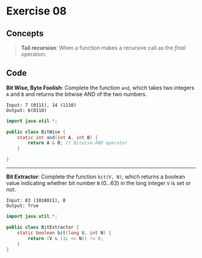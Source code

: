 # Exercise 08

## Concepts

> **Tail recursion**: When a function makes a recursive call as the *final* operation.

## Code

**Bit Wise, Byte Foolish**: Complete the function `and`, which takes two integers `A` and `B` and returns the bitwise AND of the two numbers.

```
Input: 7 (0111), 14 (1110)
Output: 6(0110)
```

```java
import java.util.*;

public class BitWise {
    static int and(int A, int B) {
        return A & B; // Bitwise AND operator
    }

}
```

---

**Bit Extractor**: Complete the function `bit(V, N)`, which returns a boolean value indicating whether bit number `N` (0...63) in the long integer `V` is set or not.

```
Input: 83 (1010011), 0
Output: True
```

```java
import java.util.*;

public class BitExtractor {
    static boolean bit(long V, int N) {
        return (V & (1L << N)) != 0;
    }
}
```
